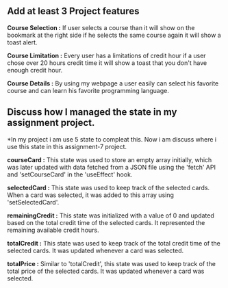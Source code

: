 ## Add at least 3 Project features

**Course Selection :** If user selects a course than it will show on the bookmark at the right side if he selects the same course again it will show a toast alert.

**Course Limitation :** Every user has a limitations of credit hour if a user chose over 20 hours credit time it will show a toast that you don't have enough credit hour.

**Course Details :** By using my webpage a user easily can select his favorite course and can learn his favorite programming language.

## Discuss how I managed the state in my assignment project.

*In my project i am use 5 state to compleat this. Now i am discuss where i use this state in this assignment-7 project.


**courseCard :** This state was used to store an empty array initially, which was later updated with data fetched from a JSON file using the 'fetch' API and 'setCourseCard' in the 'useEffect' hook.

**selectedCard :** This state was used to keep track of the selected cards. When a card was selected, it was added to this array using 'setSelectedCard'.

**remainingCredit :** This state was initialized with a value of 0 and updated based on the total credit time of the selected cards. It represented the remaining available credit hours.

**totalCredit :** This state was used to keep track of the total credit time of the selected cards. It was updated whenever a card was selected.

**totalPrice :** Similar to 'totalCredit', this state was used to keep track of the total price of the selected cards. It was updated whenever a card was selected.